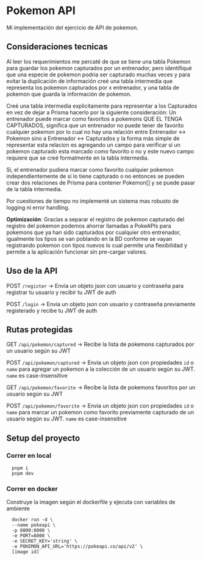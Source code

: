 # Pokemon API

Mi implementación del ejercicio de API de pokemon.

## Consideraciones tecnicas

Al leer los requerimientos me percaté de que se tiene una tabla Pokemon para guardar los pokemon capturados por un entrenador, pero identifiqué que una especie de pokemon podria ser capturado muchas veces y para evitar la duplicación de información creé una tabla intermedia que representa los pokemon capturados por x entrenador, y una tabla de pokemon que guarda la información de pokemon.

Creé una tabla intermedia explicitamente para representar a los Capturados en vez de dejar a Prisma hacerlo por la siguiente consideración: Un entrenador puede marcar como favoritos a pokemons QUE EL TENGA CAPTURADOS, significa que un entrenador no puede tener de favorito cualquier pokemon por lo cual no hay una relación entre Entrenador <-> Pokemon sino a Entrenador <-> Capturados y la forma más simple de representar esta relacion es agregando un campo para verificar si un pokemon capturado esta marcado como favorito o no y este nuevo campo requiere que se creé formalmente en la tabla intermedia.

Si, el entrenador pudiera marcar como favorito cualquier pokemon independientemente de si lo tiene capturado o no entonces se pueden crear dos relaciones de Prisma para contener Pokemon[] y se puede pasar de la tabla intermedia.

Por cuestiones de tiempo no implementé un sistema mas robusto de logging ni error handling.

**Optimización**: Gracias a separar el registro de pokemon capturado del registro del pokemon podemos ahorrar llamadas a PokeAPIs para pokemons que ya han sido capturados por cualquier otro entrenador, igualmente los tipos se van poblando en la BD conforme se vayan registrando pokemon con tipos nuevos lo cual permite una flexibilidad y permite a la aplicación funcionar sin pre-cargar valores.

## Uso de la API

POST `/register` -> Envia un objeto json con usuario y contraseña para registrar tu usuario y recibir tu JWT de auth

POST `/login` -> Envia un objeto json con usuario y contraseña previamente registerado y recibe tu JWT de auth

## Rutas protegidas

GET `/api/pokemon/captured` -> Recibe la lista de pokemons capturados por un usuario según su JWT

POST `/api/pokemon/captured` -> Envia un objeto json con propiedades `id` o `name` para agregar un pokemon a la colección de un usuario según su JWT. `name` es case-insensitive

GET `/api/pokemon/favorite` -> Recibe la lista de pokemons favoritos por un usuario según su JWT

POST `/api/pokemon/favorite` -> Envia un objeto json con propiedades `id` o `name` para marcar un pokemon como favorito previamente capturado de un usuario según su JWT. `name` es case-insensitive

## Setup del proyecto

### Correr en local

```
  pnpm i
  pnpm dev
```

### Correr en docker

Construye la imagen según el dockerfile y ejecuta con variables de ambiente

```
  docker run -d \
  --name pokeapi \
  -p 8000:8000 \
  -e PORT=8000 \
  -e SECRET_KEY='string' \
  -e POKEMON_API_URL='https://pokeapi.co/api/v2' \
  [image id]
```
